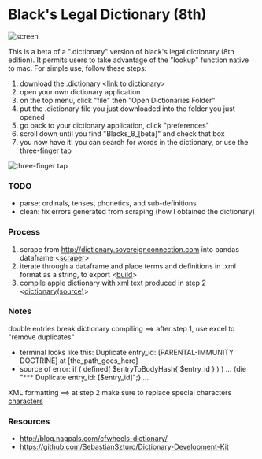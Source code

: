 # Black's Legal Dictionary (8th) #


![screen](https://github.com/nathanReitinger/Blacks8-Mac-Dictionary/blob/master/media/screen.png) 

This is a beta of a ".dictionary" version of black's legal dictionary (8th edition). It permits users to take advantage of the "lookup" function native to mac. For simple use, follow these steps: 

1. download the .dictionary <[link to dictionary](https://github.com/nathanReitinger/Blacks8-Mac-Dictionary/tree/master/dictionary)>
2. open your own dictionary application
3. on the top menu, click "file" then "Open Dictionaries Folder"
4. put the .dictionary file you just downloaded into the folder you just opened
5. go back to your dictionary application, click "preferences" 
6. scroll down until you find "Blacks_8_[beta]" and check that box
7. you now have it! you can search for words in the dictionary, or use the three-finger tap 

![three-finger tap](https://github.com/nathanReitinger/Blacks8-Mac-Dictionary/blob/master/media/three_finger_tap.gif)

### TODO
- parse: ordinals, tenses, phonetics, and sub-definitions 
- clean: fix errors generated from scraping (how I obtained the dictionary) 

### Process

1. scrape from http://dictionary.sovereignconnection.com into pandas dataframe <[scraper](https://github.com/nathanReitinger/Blacks8-Mac-Dictionary/blob/master/code/scraper)>
2. iterate through a dataframe and place terms and definitions in .xml format as a string, to export <[build](https://github.com/nathanReitinger/Blacks8-Mac-Dictionary/blob/master/code/build)>
3. compile apple dictionary with xml text produced in step 2 <[dictionary(source)](https://github.com/nathanReitinger/Blacks8-Mac-Dictionary/tree/master/dictionary(source))>

### Notes 

double entries break dictionary compiling ==> after step 1, use excel to "remove duplicates" 
  - terminal looks like this: Duplicate entry_id: [PARENTAL-IMMUNITY DOCTRINE] at [the_path_goes_here]
  - source of error: if ( defined( $entryToBodyHash{ $entry_id } ) )   ...     {die "*** Duplicate entry_id: [$entry_id]";}     ...

XML formatting ==> at step 2 make sure to replace special characters [characters](https://github.com/nathanReitinger/Blacks8-Mac-Dictionary/blob/master/media/xml%20special%20characters.png)

### Resources
- http://blog.nagpals.com/cfwheels-dictionary/
- https://github.com/SebastianSzturo/Dictionary-Development-Kit
